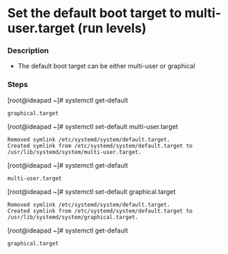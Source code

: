 # Set the default boot target to multi-user.target (run levels)

### Description
- The default boot target can be either multi-user or graphical

### Steps
[root@ideapad ~]# systemctl get-default
```
graphical.target
```
[root@ideapad ~]# systemctl set-default multi-user.target
```
Removed symlink /etc/systemd/system/default.target.
Created symlink from /etc/systemd/system/default.target to /usr/lib/systemd/system/multi-user.target.
```
[root@ideapad ~]# systemctl get-default
```
multi-user.target
```
[root@ideapad ~]# systemctl set-default graphical.target
```
Removed symlink /etc/systemd/system/default.target.
Created symlink from /etc/systemd/system/default.target to /usr/lib/systemd/system/graphical.target.
```
[root@ideapad ~]# systemctl get-default
```
graphical.target
```
